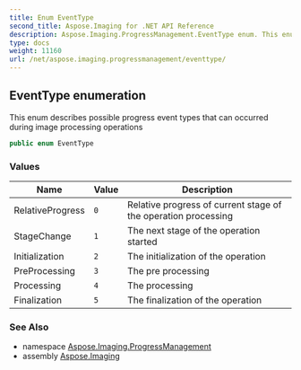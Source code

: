 ```yaml
---
title: Enum EventType
second_title: Aspose.Imaging for .NET API Reference
description: Aspose.Imaging.ProgressManagement.EventType enum. This enum describes possible progress event types that can occurred during image processing operations
type: docs
weight: 11160
url: /net/aspose.imaging.progressmanagement/eventtype/
---
```

## EventType enumeration

This enum describes possible progress event types that can occurred during image processing operations

```csharp
public enum EventType
```

### Values

| Name | Value | Description |
| --- | --- | --- |
| RelativeProgress | `0` | Relative progress of current stage of the operation processing |
| StageChange | `1` | The next stage of the operation started |
| Initialization | `2` | The initialization of the operation |
| PreProcessing | `3` | The pre processing |
| Processing | `4` | The processing |
| Finalization | `5` | The finalization of the operation |

### See Also

* namespace [Aspose.Imaging.ProgressManagement](../../aspose.imaging.progressmanagement/)
* assembly [Aspose.Imaging](../../)


